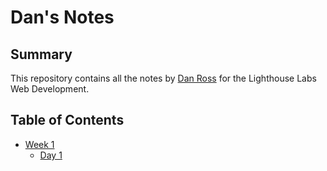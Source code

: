 # Dan's Notes

## Summary

This repository contains all the notes by [Dan Ross](git@github.com:DanRoss88/lighthouse-web-notes.git) for the Lighthouse Labs Web Development.

## Table of Contents

* [Week 1](/Week_1)
  * [Day 1](/Week_1/Day_1/)

